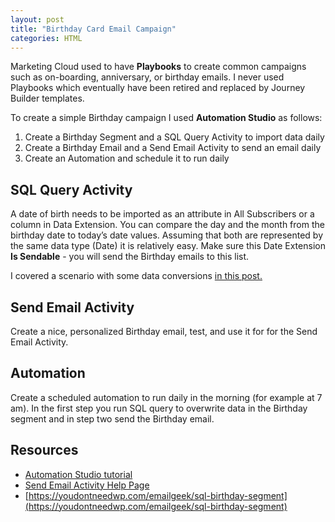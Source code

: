 ```yaml
---
layout: post
title: "Birthday Card Email Campaign"
categories: HTML
---
```


Marketing Cloud used to have **Playbooks** to create common campaigns such as on-boarding, anniversary, or birthday emails. I never used Playbooks which eventually have been retired and replaced by Journey Builder templates.

To create a simple Birthday campaign I used **Automation Studio** as follows:

1. Create a Birthday Segment and a SQL Query Activity to import data daily
2. Create a Birthday Email and a Send Email Activity to send an email daily
3. Create an Automation and schedule it to run daily


## SQL Query Activity

A date of birth needs to be imported as an attribute in All Subscribers or a column in Data Extension. You can compare the day and the month from the birthday date to today’s date values. Assuming that both are represented by the same data type (Date) it is relatively easy. Make sure this Date Extension **Is Sendable** - you will send the Birthday emails to this list.

I covered a scenario with some data conversions [in this post.](https://youdontneedwp.com/emailgeek/sql-birthday-segment)


## Send Email Activity

Create a nice, personalized Birthday email, test, and use it for for the Send Email Activity. 


## Automation

Create a scheduled automation to run daily in the morning (for example at 7 am). In the first step you run SQL query to overwrite data in the Birthday segment and in step two send the Birthday email. 


## Resources

*   [Automation Studio tutorial](https://youtu.be/A_LabRCwGRc?t=290)
*   [Send Email Activity Help Page](https://help.salesforce.com/articleView?id=mc_as_send_email_activity.htm&type=5)
*   [https://youdontneedwp.com/emailgeek/sql-birthday-segment](https://youdontneedwp.com/emailgeek/sql-birthday-segment)

